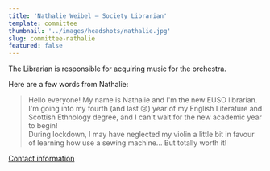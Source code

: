 ```yaml
---
title: 'Nathalie Weibel – Society Librarian'
template: committee
thumbnail: '../images/headshots/nathalie.jpg'
slug: committee-nathalie
featured: false
---
```


The Librarian is responsible for acquiring music for the orchestra.

Here are a few words from Nathalie:

> Hello everyone! My name is Nathalie and I'm the new EUSO librarian. I'm going into my fourth (and last 😢) year of my English Literature and Scottish Ethnology degree, and I can't wait for the new academic year to begin! <br> During lockdown, I may have neglected my violin a little bit in favour of learning how use a sewing machine... But totally worth it!

[Contact information](/contact/)